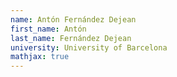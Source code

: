 ```yaml
---
name: Antón Fernández Dejean
first_name: Antón
last_name: Fernández Dejean
university: University of Barcelona
mathjax: true
---
```

